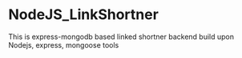 # NodeJS_LinkShortner
This is express-mongodb based linked shortner backend build upon Nodejs, express, mongoose tools
